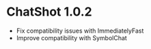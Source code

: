# ChatShot 1.0.2

- Fix compatibility issues with ImmediatelyFast
- Improve compatibility with SymbolChat